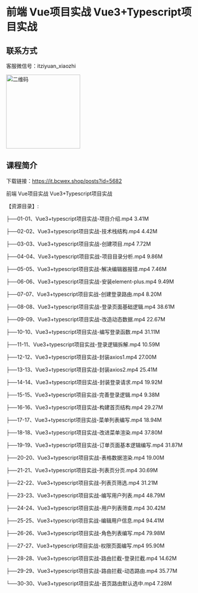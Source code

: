# 前端 Vue项目实战 Vue3+Typescript项目实战

## 联系方式

客服微信号：itziyuan_xiaozhi

<img src="https://ziyuanyun.oss-cn-guangzhou.aliyuncs.com/common/20240614073449/666b82192834a.jpg" width="200" height="200" alt="二维码">

## 课程简介

下载链接：https://it.bcwex.shop/posts?id=5682

  前端 Vue项目实战 Vue3+Typescript项目实战



 【资源目录】:

 ├──01-01、Vue3+typescript项目实战-项目介绍.mp4 3.41M

 ├──02-02、Vue3+typescript项目实战-技术栈结构.mp4 4.42M

 ├──03-03、Vue3+typescript项目实战-创建项目.mp4 7.72M

 ├──04-04、Vue3+typescript项目实战-项目目录分析.mp4 9.86M

 ├──05-05、Vue3+typescript项目实战-解决编辑器报错.mp4 7.46M

 ├──06-06、Vue3+typescript项目实战-安装element-plus.mp4 9.49M

 ├──07-07、Vue3+typescript项目实战-创建登录路由.mp4 8.20M

 ├──08-08、Vue3+typescript项目实战-登录页面基础逻辑.mp4 38.61M

 ├──09-09、Vue3+typescript项目实战-改造动态数据.mp4 22.67M

 ├──10-10、Vue3+typescript项目实战-编写登录函数.mp4 31.11M

 ├──11-11、Vue3+typescript项目实战-登录逻辑拆解.mp4 10.59M

 ├──12-12、Vue3+typescript项目实战-封装axios1.mp4 27.00M

 ├──13-13、Vue3+typescript项目实战-封装axios2.mp4 25.41M

 ├──14-14、Vue3+typescript项目实战-封装登录请求.mp4 19.92M

 ├──15-15、Vue3+typescript项目实战-完善登录逻辑.mp4 9.38M

 ├──16-16、Vue3+typescript项目实战-构建首页结构.mp4 29.27M

 ├──17-17、Vue3+typescript项目实战-菜单列表编写.mp4 18.94M

 ├──18-18、Vue3+typescript项目实战-改进菜单渲染.mp4 37.80M

 ├──19-19、Vue3+typescript项目实战-订单页面基本逻辑编写.mp4 31.87M

 ├──20-20、Vue3+typescript项目实战-表格数据渲染.mp4 19.00M

 ├──21-21、Vue3+typescript项目实战-列表页分页.mp4 30.69M

 ├──22-22、Vue3+typescript项目实战-列表页筛选.mp4 31.21M

 ├──23-23、Vue3+typescript项目实战-编写用户列表.mp4 48.79M

 ├──24-24、Vue3+typescript项目实战-用户列表筛查.mp4 30.42M

 ├──25-25、Vue3+typescript项目实战-编辑用户信息.mp4 94.41M

 ├──26-26、Vue3+typescript项目实战-角色列表编写.mp4 79.98M

 ├──27-27、Vue3+typescript项目实战-权限页面编写.mp4 95.90M

 ├──28-28、Vue3+typescript项目实战-路由拦截-登录拦截.mp4 14.62M

 ├──29-29、Vue3+typescript项目实战-路由拦截-动态路由.mp4 35.77M

 └──30-30、Vue3+typescript项目实战-首页路由默认选中.mp4 7.28M

  